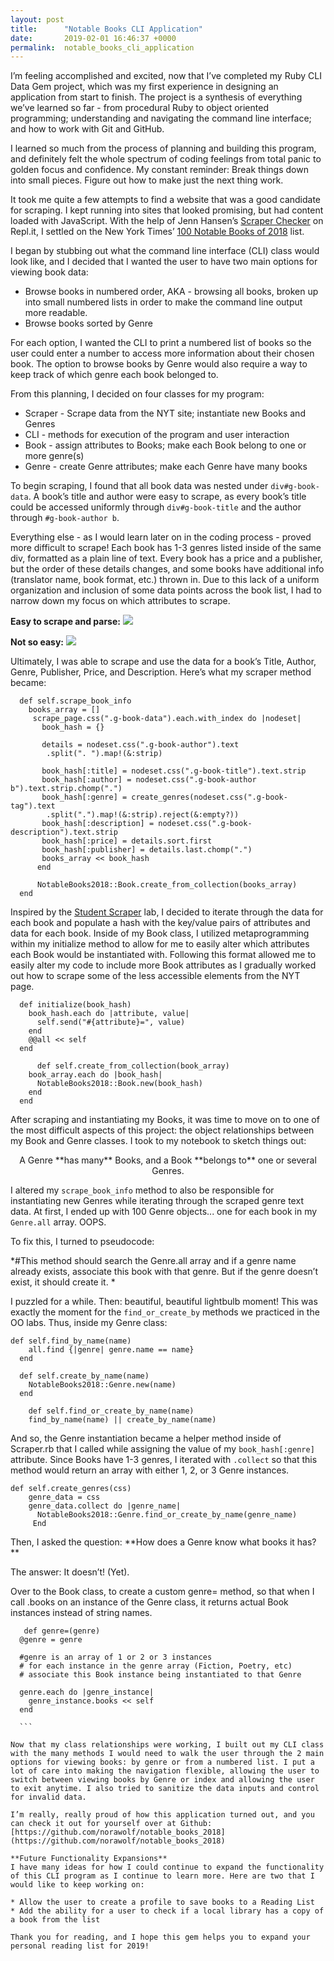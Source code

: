 ```yaml
---
layout: post
title:      "Notable Books CLI Application"
date:       2019-02-01 16:46:37 +0000
permalink:  notable_books_cli_application
---
```



I’m feeling accomplished and excited, now that I’ve completed my Ruby CLI Data Gem project, which was my first experience in designing an application from start to finish. The project is a synthesis of everything we’ve learned so far - from procedural Ruby to object oriented programming; understanding and navigating the command line interface; and how to work with Git and GitHub. 

I learned so much from the process of planning and building this program, and definitely felt the whole spectrum of coding feelings from total panic to golden focus and confidence. My constant reminder: Break things down into small pieces. Figure out how to make just the next thing work. 

It took me quite a few attempts to find a website that was a good candidate for scraping. I kept running into sites that looked promising, but had content loaded with JavaScript. With the help of Jenn Hansen’s [Scraper Checker](https://repl.it/@jenn_leigh_hansen/ScraperChecker?language=ruby) on Repl.it, I settled on the New York Times’ [100 Notable Books of 2018](https://www.nytimes.com/interactive/2018/11/19/books/review/100-notable-books.html) list. 

I began by stubbing out what the command line interface (CLI) class would look like, and I decided that I wanted the user to have two main options for viewing book data:

* Browse books in numbered order, AKA - browsing all books, broken up into small numbered lists in order to make the command line output more readable. 
* Browse books sorted by Genre

For each option, I wanted the CLI to print a numbered list of books so the user could enter a number to access more information about their chosen book. The option to browse books by Genre would also require a way to keep track of which genre each book belonged to. 

From this planning, I decided on four classes for my program: 

* Scraper - Scrape data from the NYT site; instantiate new Books and Genres
* CLI - methods for execution of the program and user interaction
* Book - assign attributes to Books; make each Book belong to one or more genre(s)
* Genre - create Genre attributes; make each Genre have many books

To begin scraping, I found that all book data was nested under `div#g-book-data`. A book’s title and author were easy to scrape, as every book’s title could be accessed uniformly through `div#g-book-title` and the author through `#g-book-author b`.

Everything else - as I would learn later on in the coding process -  proved more difficult to scrape! Each book has 1-3 genres listed inside of the same div, formatted as a plain line of text. Every book has a price and a publisher, but the order of these details changes, and some books have additional info (translator name, book format, etc.) thrown in. Due to this lack of a uniform organization and inclusion of some data points across the book list, I had to narrow down my focus on which attributes to scrape. 

**Easy to scrape and parse:**
![](https://drive.google.com/open?id=1g73trR_KnHR0dTRKKjADExfUxUqGTYjS)

**Not so easy:**
![](https://drive.google.com/open?id=15W2IQH8IWOpI9VLCUZ5_TPCua18_NIt0)

Ultimately, I was able to scrape and use the data for a book’s Title, Author, Genre, Publisher, Price, and Description. Here’s what my scraper method became: 

```
  def self.scrape_book_info
    books_array = []
     scrape_page.css(".g-book-data").each.with_index do |nodeset|
       book_hash = {}

       details = nodeset.css(".g-book-author").text
        .split(". ").map!(&:strip)
        
       book_hash[:title] = nodeset.css(".g-book-title").text.strip
       book_hash[:author] = nodeset.css(".g-book-author b").text.strip.chomp(".")
       book_hash[:genre] = create_genres(nodeset.css(".g-book-tag").text
        .split(".").map!(&:strip).reject(&:empty?))
       book_hash[:description] = nodeset.css(".g-book-description").text.strip
       book_hash[:price] = details.sort.first
       book_hash[:publisher] = details.last.chomp(".")
       books_array << book_hash
      end

      NotableBooks2018::Book.create_from_collection(books_array)
  end
```

Inspired by the [Student Scraper](https://github.com/norawolf/oo-student-scraper-online-web-pt-112618) lab, I decided to iterate through the data for each book and populate a hash with the key/value pairs of attributes and data for each book. Inside of my Book class, I utilized metaprogramming within my initialize method to allow for me to easily alter which attributes each Book would be instantiated with. Following this format allowed me to easily alter my code to include more Book attributes as I gradually worked out how to scrape some of the less accessible elements from the NYT page. 

```
  def initialize(book_hash)
    book_hash.each do |attribute, value|
      self.send("#{attribute}=", value)
    end
    @@all << self
  end
	
	  def self.create_from_collection(book_array)
    book_array.each do |book_hash|
      NotableBooks2018::Book.new(book_hash)
    end
  end
```

After scraping and instantiating my Books, it was time to move on to one of the most difficult aspects of this project: the object relationships between my Book and Genre classes. I took to my notebook to sketch things out:

<center>A Genre **has many** Books, and a Book **belongs to** one or several Genres.</center>

I altered my `scrape_book_info` method to also be responsible for instantiating new Genres while iterating through the scraped genre text data. At first, I ended up with 100 Genre objects... one for each book in my `Genre.all` array. OOPS.

To fix this, I turned to pseudocode:

*#This method should search the Genre.all array and if a genre name already exists, associate this book with that genre. But if the genre doesn’t exist, it should create it. *

I puzzled for a while. Then: beautiful, beautiful lightbulb moment! This was exactly the moment for the `find_or_create_by` methods we practiced in the OO labs. Thus, inside my Genre class:

```
def self.find_by_name(name)
    all.find {|genre| genre.name == name}
  end

  def self.create_by_name(name)
    NotableBooks2018::Genre.new(name)
  end
	
	def self.find_or_create_by_name(name)
    find_by_name(name) || create_by_name(name)
```

And so, the Genre instantiation became a helper method inside of Scraper.rb that I called while assigning the value of my `book_hash[:genre]` attribute. Since Books have 1-3 genres, I iterated with `.collect` so that this method would return an array with either 1, 2, or 3 Genre instances.

```
def self.create_genres(css)
    genre_data = css
    genre_data.collect do |genre_name|
      NotableBooks2018::Genre.find_or_create_by_name(genre_name)
     End
```

Then, I asked the question: **How does a Genre know what books it has? **

The answer: It doesn’t! (Yet).

Over to the Book class, to create a custom genre= method, so that when I call .books on an instance of the Genre class, it returns actual Book instances instead of string names. 

  ```
	 def genre=(genre)
    @genre = genre
		
    #genre is an array of 1 or 2 or 3 instances
    # for each instance in the genre array (Fiction, Poetry, etc)
    # associate this Book instance being instantiated to that Genre
		
    genre.each do |genre_instance|
      genre_instance.books << self
    end

	```

Now that my class relationships were working, I built out my CLI class with the many methods I would need to walk the user through the 2 main options for viewing books: by genre or from a numbered list. I put a lot of care into making the navigation flexible, allowing the user to switch between viewing books by Genre or index and allowing the user to exit anytime. I also tried to sanitize the data inputs and control for invalid data. 

I’m really, really proud of how this application turned out, and you can check it out for yourself over at Github: [https://github.com/norawolf/notable_books_2018](https://github.com/norawolf/notable_books_2018)

**Future Functionality Expansions**
I have many ideas for how I could continue to expand the functionality of this CLI program as I continue to learn more. Here are two that I would like to keep working on:

* Allow the user to create a profile to save books to a Reading List
* Add the ability for a user to check if a local library has a copy of a book from the list 

Thank you for reading, and I hope this gem helps you to expand your personal reading list for 2019!










